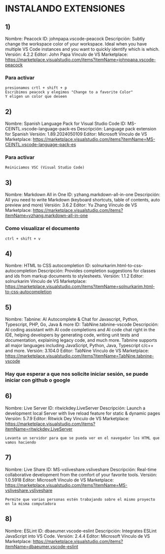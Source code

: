 # INSTALANDO EXTENSIONES

## **1)**
Nombre: Peacock
ID: johnpapa.vscode-peacock
Descripción: Subtly change the workspace color of your workspace. Ideal when you have multiple VS Code instances and you want to quickly identify which is which.
Versión: 4.2.2
Editor: John Papa
Vínculo de VS Marketplace: https://marketplace.visualstudio.com/items?itemName=johnpapa.vscode-peacock

### Para activar 
```
presionamos crtl + shift + p
Escribimos peacock y elegimos "Change to a favorite Color"
Y eligen un color que deseen
```


## **2)**
Nombre: Spanish Language Pack for Visual Studio Code
ID: MS-CEINTL.vscode-language-pack-es
Descripción: Language pack extension for Spanish
Versión: 1.89.2024050109
Editor: Microsoft
Vínculo de VS Marketplace: https://marketplace.visualstudio.com/items?itemName=MS-CEINTL.vscode-language-pack-es

### Para activar 
```Reiniciamos VSC (Visual Studio Code)```

## **3)**
Nombre: Markdown All in One
ID: yzhang.markdown-all-in-one
Descripción: All you need to write Markdown (keyboard shortcuts, table of contents, auto preview and more)
Versión: 3.6.2
Editor: Yu Zhang
Vínculo de VS Marketplace: https://marketplace.visualstudio.com/items?itemName=yzhang.markdown-all-in-one

### Como visualizar el documento
```ctrl + shift + v```

## **4)**
Nombre: HTML to CSS autocompletion
ID: solnurkarim.html-to-css-autocompletion
Descripción: Provides completion suggestions for classes and ids from markup documents to stylesheets.
Versión: 1.1.2
Editor: solnurkarim
Vínculo de VS Marketplace: https://marketplace.visualstudio.com/items?itemName=solnurkarim.html-to-css-autocompletion


## **5)**

Nombre: Tabnine: AI Autocomplete & Chat for Javascript, Python, Typescript, PHP, Go, Java & more
ID: TabNine.tabnine-vscode
Descripción: AI coding assistant with AI code completions and AI code chat right in the IDE, helping developers by generating code, writing unit tests and documentation, explaining legacy code, and much more. Tabnine supports all major languages including JavaScript, Python, Java, Typescript c/c++ and more.
Versión: 3.104.0
Editor: TabNine
Vínculo de VS Marketplace: https://marketplace.visualstudio.com/items?itemName=TabNine.tabnine-vscode

### Hay que esperar a que nos solicite iniciar sesión, se puede iniciar con github o google

## **6)**
Nombre: Live Server
ID: ritwickdey.LiveServer
Descripción: Launch a development local Server with live reload feature for static & dynamic pages
Versión: 5.7.9
Editor: Ritwick Dey
Vínculo de VS Marketplace: https://marketplace.visualstudio.com/items?itemName=ritwickdey.LiveServer

```Levanta un servidor para que se pueda ver en el navegador los HTML que vamos haciendo ```

## **7)**
Nombre: Live Share
ID: MS-vsliveshare.vsliveshare
Descripción: Real-time collaborative development from the comfort of your favorite tools.
Versión: 1.0.5918
Editor: Microsoft
Vínculo de VS Marketplace: https://marketplace.visualstudio.com/items?itemName=MS-vsliveshare.vsliveshare

```Permite que varias personas estén trabajando sobre el mismo proyecto en la misma computadora```

## **8)**
Nombre: ESLint
ID: dbaeumer.vscode-eslint
Descripción: Integrates ESLint JavaScript into VS Code.
Versión: 2.4.4
Editor: Microsoft
Vínculo de VS Marketplace: https://marketplace.visualstudio.com/items?itemName=dbaeumer.vscode-eslint